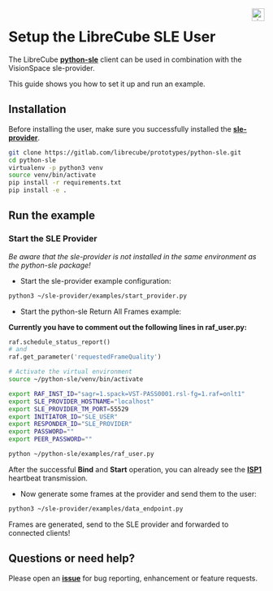 <a href="http://www.visionspace.com">
   <img src="https://www.visionspace.com/img/VISIONSPACE_HZ_BLACK_HR.png" alt="visionspace logo" title="visionspace_cicd" align="right" height="25px" />
</a>

# Setup the LibreCube SLE User

The LibreCube **[python-sle](https://gitlab.com/librecube/prototypes/python-sle)** client can be used in combination with the VisionSpace sle-provider.

This guide shows you how to set it up and run an example.

## Installation

Before installing the user, make sure you successfully installed the **[sle-provider](https://github.com/visionspacetec/sle-provider#installation--usage)**.

```bash
git clone https://gitlab.com/librecube/prototypes/python-sle.git
cd python-sle
virtualenv -p python3 venv
source venv/bin/activate
pip install -r requirements.txt
pip install -e .
```

## Run the example

### Start the SLE Provider

*Be aware that the sle-provider is not installed in the same environment as the python-sle package!*

* Start the sle-provider example configuration:

```bash
python3 ~/sle-provider/examples/start_provider.py
```

* Start the python-sle Return All Frames example:

**Currently you have to comment out the following lines in raf_user.py:**
```python
raf.schedule_status_report()
# and
raf.get_parameter('requestedFrameQuality')
```

```bash
# Activate the virtual environment
source ~/python-sle/venv/bin/activate

export RAF_INST_ID="sagr=1.spack=VST-PASS0001.rsl-fg=1.raf=onlt1"
export SLE_PROVIDER_HOSTNAME="localhost"
export SLE_PROVIDER_TM_PORT=55529
export INITIATOR_ID="SLE_USER"
export RESPONDER_ID="SLE_PROVIDER"
export PASSWORD=""
export PEER_PASSWORD=""

python ~/python-sle/examples/raf_user.py
```

After the successful **Bind** and **Start** operation, you can already see the **[ISP1](https://public.ccsds.org/Pubs/913x1b2.pdf)** heartbeat transmission.

* Now generate some frames at the provider and send them to the user:

```bash
python3 ~/sle-provider/examples/data_endpoint.py
```

Frames are generated, send to the SLE provider and forwarded to connected clients!

## Questions or need help?

Please open an **[issue](https://github.com/visionspacetec/sle-provider/issues/new/choose)** for bug reporting, enhancement or feature requests.